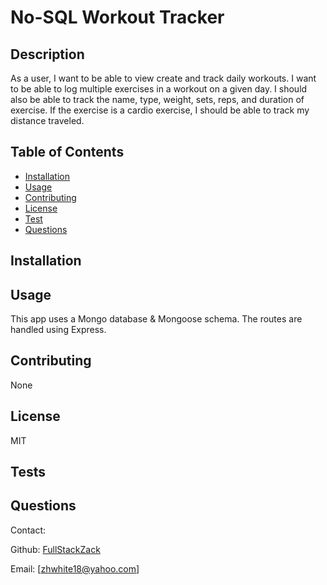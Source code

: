 # No-SQL Workout Tracker

## Description
As a user, I want to be able to view create and track daily workouts. I want to be able to log multiple exercises in a workout on a given day. I should also be able to track the name, type, weight, sets, reps, and duration of exercise. If the exercise is a cardio exercise, I should be able to track my distance traveled.

## Table of Contents
* [Installation](#installation)
* [Usage](#usage)
* [Contributing](#contributing)
* [License](#license)
* [Test](#test)
* [Questions](#questions)

## Installation


## Usage
This app uses a Mongo database & Mongoose schema. The routes are handled using Express.

## Contributing
None

## License
MIT

## Tests


## Questions
Contact:

Github: [FullStackZack](https://github.com/FullStackZack)

Email: [zhwhite18@yahoo.com]